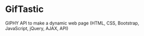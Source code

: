 # GifTastic
 GIPHY API to make a dynamic web page (HTML, CSS, Bootstrap, JavaScript, jQuery, AJAX, API)
